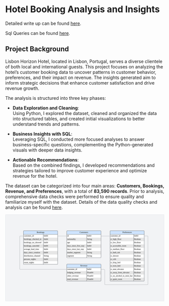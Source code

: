 # Hotel Booking Analysis and Insights

Detailed write up can be found [here](Notebooks/hotel-customer-and-revenue-analysis.ipynb).

Sql Queries can be found [here](Queries/hotel_analysis_queries.sql).

## Project Background

Lisbon Horizon Hotel, located in Lisbon, Portugal, serves a diverse clientele of both local and international guests. This project focuses on analyzing the hotel’s customer booking data to uncover patterns in customer behavior, preferences, and their impact on revenue. The insights generated aim to inform strategic decisions that enhance customer satisfaction and drive revenue growth.

The analysis is structured into three key phases:

- **Data Exploration and Cleaning**:  
  Using Python, I explored the dataset, cleaned and organized the data into structured tables, and created initial visualizations to better understand trends and patterns.

- **Business Insights with SQL**:  
  Leveraging SQL, I conducted more focused analyses to answer business-specific questions, complementing the Python-generated visuals with deeper data insights.

- **Actionable Recommendations**:  
  Based on the combined findings, I developed recommendations and strategies tailored to improve customer experience and optimize revenue for the hotel.

The dataset can be categorized into four main areas: **Customers, Bookings, Revenue, and Preferences**, with a total of **83,590 records**. Prior to analysis, comprehensive data checks were performed to ensure quality and familiarize myself with the dataset. Details of the data quality checks and analysis can be found [here](Notebooks/hotel-customer-and-revenue-analysis.ipynb).

![ERD Diagram](images/hotel_data_diagram.svg)
